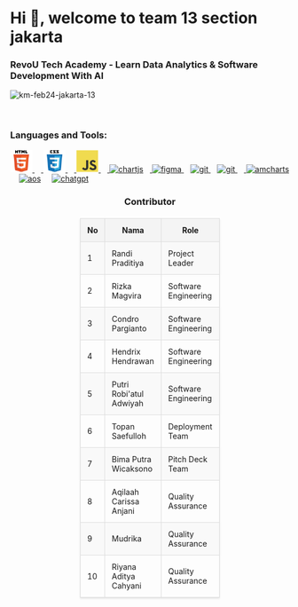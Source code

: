 <h1>Hi 👋, welcome to team 13 section jakarta</h1>
<h3>RevoU Tech Academy - Learn Data Analytics & Software Development With AI</h3>

<p>
  <img src="https://komarev.com/ghpvc/?username=km-feb24-jakarta-13&label=Profile%20views&color=0e75b6&style=flat" alt="km-feb24-jakarta-13" />
</p>
<br>
<h3>Languages and Tools:</h3>

  <a href="https://www.w3schools.com/html/" target="_blank" rel="noreferrer">
    <img src="https://raw.githubusercontent.com/devicons/devicon/master/icons/html5/html5-original-wordmark.svg" alt="html5" width="40" height="40"/>
  </a>&nbsp;&nbsp;&nbsp;<a href="https://www.w3schools.com/css/" target="_blank" rel="noreferrer"> <img src="https://raw.githubusercontent.com/devicons/devicon/master/icons/css3/css3-original-wordmark.svg" alt="css3" width="40" height="40"/>
  </a>&nbsp;&nbsp;&nbsp;<a href="https://developer.mozilla.org/en-US/docs/Web/JavaScript" target="_blank" rel="noreferrer"> <img src="https://raw.githubusercontent.com/devicons/devicon/master/icons/javascript/javascript-original.svg" alt="javascript" width="40" height="40"/> </a>&nbsp;&nbsp;&nbsp;<a href="https://www.chartjs.org" target="_blank" rel="noreferrer"> <img src="https://www.chartjs.org/media/logo-title.svg" alt="chartjs" width="40" height="40"/></a>&nbsp;&nbsp;&nbsp;<a href="https://www.figma.com/" target="_blank" rel="noreferrer"> <img src="https://www.vectorlogo.zone/logos/figma/figma-icon.svg" alt="figma" width="40" height="40"/> </a>&nbsp;&nbsp;&nbsp;<a href="https://github.com/" target="_blank" rel="noreferrer"><img src="https://cdn-icons-png.flaticon.com/512/25/25231.png" alt="git" width="40" height="40"/> </a>&nbsp;&nbsp;&nbsp;<a href="https://git-scm.com/" target="_blank" rel="noreferrer"><img src="https://www.vectorlogo.zone/logos/git-scm/git-scm-icon.svg" alt="git" width="40" height="40"/> </a>&nbsp;&nbsp;&nbsp;<a href="https://www.amcharts.com/" target="_blank" rel="noreferrer">&nbsp;<img src="https://www.amcharts.com/wp-content/uploads/2017/10/amcharts_dark_opaque.png" alt="amcharts" width="40" height="40"/></a>&nbsp;&nbsp;&nbsp;&nbsp;<a href="https://michalsnik.github.io/aos/" target="_blank" rel="noreferrer"><img src="https://www.drupal.org/files/project-images/Drupal-AOSJS-Animate-On-Scroll-Javascript-Library.png" alt="aos" width="40" height="40"/></a>&nbsp;&nbsp;&nbsp;&nbsp;
  <a href="https://chatgpt.com/g/g-gtvcsctus-create-a-logo-gpt" target="_blank" rel="noreferrer"><img src="https://static.vecteezy.com/system/resources/previews/021/059/827/non_2x/chatgpt-logo-chat-gpt-icon-on-white-background-free-vector.jpg" alt="chatgpt" width="40" height="40"/>
  </a>

<br>
<h3 style="text-align: center;">Contributor</h3>
<table style="width: 50%; border-collapse: collapse; margin: 20px auto; box-shadow: 0 2px 3px rgba(0,0,0,0.1);">
  <thead>
    <tr style="background-color: #f4f4f4;">
      <th style="border: 1px solid #ddd; padding: 12px;">No</th>
      <th style="border: 1px solid #ddd; padding: 12px;">Nama</th>
      <th style="border: 1px solid #ddd; padding: 12px;">Role</th>
    </tr>
  </thead>
  <tbody>
    <tr style="background-color: #f9f9f9;">
      <td style="border: 1px solid #ddd; padding: 12px;">1</td>
      <td style="border: 1px solid #ddd; padding: 12px;">Randi Praditiya</td>
      <td style="border: 1px solid #ddd; padding: 12px;">Project Leader</td>
    </tr>
    <tr>
      <td style="border: 1px solid #ddd; padding: 12px;">2</td>
      <td style="border: 1px solid #ddd; padding: 12px;">Rizka Magvira</td>
      <td style="border: 1px solid #ddd; padding: 12px;">Software Engineering</td>
    </tr>
    <tr style="background-color: #f9f9f9;">
      <td style="border: 1px solid #ddd; padding: 12px;">3</td>
      <td style="border: 1px solid #ddd; padding: 12px;">Condro Pargianto</td>
      <td style="border: 1px solid #ddd; padding: 12px;">Software Engineering</td>
    </tr>
    <tr>
      <td style="border: 1px solid #ddd; padding: 12px;">4</td>
      <td style="border: 1px solid #ddd; padding: 12px;">Hendrix Hendrawan</td>
      <td style="border: 1px solid #ddd; padding: 12px;">Software Engineering</td>
    </tr>
    <tr style="background-color: #f9f9f9;">
      <td style="border: 1px solid #ddd; padding: 12px;">5</td>
      <td style="border: 1px solid #ddd; padding: 12px;">Putri Robi'atul Adwiyah</td>
      <td style="border: 1px solid #ddd; padding: 12px;">Software Engineering</td>
    </tr>
    <tr>
      <td style="border: 1px solid #ddd; padding: 12px;">6</td>
      <td style="border: 1px solid #ddd; padding: 12px;">Topan Saefulloh</td>
      <td style="border: 1px solid #ddd; padding: 12px;">Deployment Team</td>
    </tr>
    <tr style="background-color: #f9f9f9;">
      <td style="border: 1px solid #ddd; padding: 12px;">7</td>
      <td style="border: 1px solid #ddd; padding: 12px;">Bima Putra Wicaksono</td>
      <td style="border: 1px solid #ddd; padding: 12px;">Pitch Deck Team</td>
    </tr>
    <tr>
      <td style="border: 1px solid #ddd; padding: 12px;">8</td>
      <td style="border: 1px solid #ddd; padding: 12px;">Aqilaah Carissa Anjani</td>
      <td style="border: 1px solid #ddd; padding: 12px;">Quality Assurance</td>
    </tr>
    <tr style="background-color: #f9f9f9;">
      <td style="border: 1px solid #ddd; padding: 12px;">9</td>
      <td style="border: 1px solid #ddd; padding: 12px;">Mudrika</td>
      <td style="border: 1px solid #ddd; padding: 12px;">Quality Assurance</td>
    </tr>
    <tr>
      <td style="border: 1px solid #ddd; padding: 12px;">10</td>
      <td style="border: 1px solid #ddd; padding: 12px;">Riyana Aditya Cahyani</td>
      <td style="border: 1px solid #ddd; padding: 12px;">Quality Assurance</td>
    </tr>
  </tbody>
</table>
